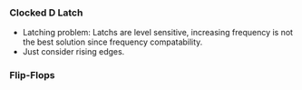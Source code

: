 ### Clocked D Latch
- Latching problem: Latchs are level sensitive, increasing frequency is not the best solution since frequency compatability.
- Just consider rising edges.

### Flip-Flops

